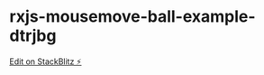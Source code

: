 # rxjs-mousemove-ball-example-dtrjbg

[Edit on StackBlitz ⚡️](https://stackblitz.com/edit/rxjs-mousemove-ball-example-dtrjbg)
